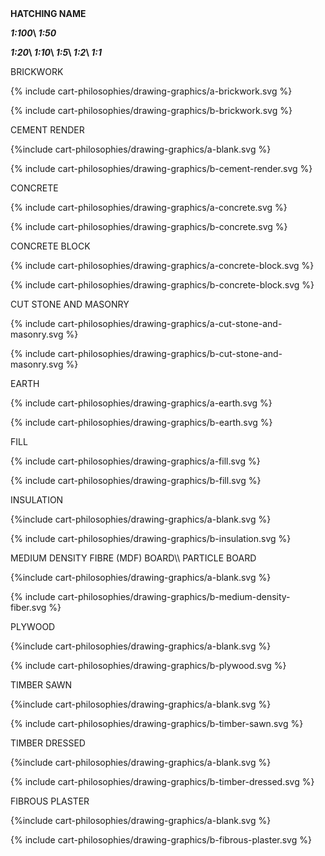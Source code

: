 <div class="cp-codes" style="font-weight:bold">
HATCHING NAME

*1:100*\\
*1:50*

*1:20*\\
*1:10*\\
*1:5*\\
*1:2*\\
*1:1*

</div>

<div class="cp-codes">
BRICKWORK

{% include cart-philosophies/drawing-graphics/a-brickwork.svg %}

{% include cart-philosophies/drawing-graphics/b-brickwork.svg %}

</div>

<div class="cp-codes">
CEMENT RENDER

{%include cart-philosophies/drawing-graphics/a-blank.svg %}

{% include cart-philosophies/drawing-graphics/b-cement-render.svg %}

</div>

<div class="cp-codes">
CONCRETE

{% include cart-philosophies/drawing-graphics/a-concrete.svg %}

{% include cart-philosophies/drawing-graphics/b-concrete.svg %}

</div>

<div class="cp-codes">
CONCRETE BLOCK

{% include cart-philosophies/drawing-graphics/a-concrete-block.svg %}

{% include cart-philosophies/drawing-graphics/b-concrete-block.svg %}

</div>

<div class="cp-codes">
CUT STONE AND MASONRY

{% include cart-philosophies/drawing-graphics/a-cut-stone-and-masonry.svg %}

{% include cart-philosophies/drawing-graphics/b-cut-stone-and-masonry.svg %}

</div>

<div class="cp-codes">
EARTH

{% include cart-philosophies/drawing-graphics/a-earth.svg %}

{% include cart-philosophies/drawing-graphics/b-earth.svg %}

</div>

<div class="cp-codes">
FILL

{% include cart-philosophies/drawing-graphics/a-fill.svg %}

{% include cart-philosophies/drawing-graphics/b-fill.svg %}

</div>

<div class="cp-codes">
INSULATION

{%include cart-philosophies/drawing-graphics/a-blank.svg %}

{% include cart-philosophies/drawing-graphics/b-insulation.svg %}

</div>

<div class="cp-codes">
MEDIUM DENSITY FIBRE (MDF) BOARD\\
PARTICLE BOARD

{%include cart-philosophies/drawing-graphics/a-blank.svg %}

{% include cart-philosophies/drawing-graphics/b-medium-density-fiber.svg %}

</div>

<div class="cp-codes">
PLYWOOD

{%include cart-philosophies/drawing-graphics/a-blank.svg %}

{% include cart-philosophies/drawing-graphics/b-plywood.svg %}

</div>

<div class="cp-codes">
TIMBER SAWN

{%include cart-philosophies/drawing-graphics/a-blank.svg %}

{% include cart-philosophies/drawing-graphics/b-timber-sawn.svg %}

</div>

<div class="cp-codes">
TIMBER DRESSED

{%include cart-philosophies/drawing-graphics/a-blank.svg %}

{% include cart-philosophies/drawing-graphics/b-timber-dressed.svg %}

</div>

<div class="cp-codes">
FIBROUS PLASTER

{%include cart-philosophies/drawing-graphics/a-blank.svg %}

{% include cart-philosophies/drawing-graphics/b-fibrous-plaster.svg %}

</div>
